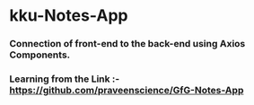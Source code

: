 # kku-Notes-App

### Connection of front-end to the back-end using Axios Components.
### Learning from the Link :- https://github.com/praveenscience/GfG-Notes-App
